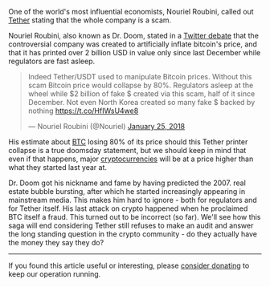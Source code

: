 One of the world's most influential economists, Nouriel Roubini, called out [Tether][usdt] stating that the whole company is a scam.

Nouriel Roubini, also known as Dr. Doom, stated in a [Twitter debate][tweet] that the controversial company was created to artificially inflate bitcoin's price, and that it has printed over 2 billion USD in value only since last December while regulators are fast asleep.

<blockquote class="twitter-tweet" data-lang="en"><p lang="en" dir="ltr">Indeed Tether/USDT used to manipulate Bitcoin prices. Without this scam Bitcoin price would collapse by 80%. Regulators asleep at the wheel while $2 billion of fake $ created via this scam, half of it since December. Not even North Korea created so many fake $ backed by nothing <a href="https://t.co/HfIWsU4we8">https://t.co/HfIWsU4we8</a></p>&mdash; Nouriel Roubini (@Nouriel) <a href="https://twitter.com/Nouriel/status/956482056254455809?ref_src=twsrc%5Etfw">January 25, 2018</a></blockquote>
<script async src="https://platform.twitter.com/widgets.js" charset="utf-8"></script>

His estimate about [BTC] losing 80% of its price should this Tether printer collapse is a true doomsday statement, but we should keep in mind that even if that happens, major [cryptocurrencies][cc] will be at a price higher than what they started last year at.

Dr. Doom got his nickname and fame by having predicted the 2007. real estate bubble bursting, after which he started increasingly appearing in mainstream media. This makes him hard to ignore - both for regulators and for Tether itself. His last attack on crypto happened when he proclaimed BTC itself a fraud. This turned out to be incorrect (so far). We'll see how this saga will end considering Tether still refuses to make an audit and answer the long standing question in the crypto community - do they actually have the money they say they do?

---

If you found this article useful or interesting, please [consider donating][donate] to keep our operation running.

[donate]: https://bitfalls.com/donate
[cc]: https://bitfalls.com/hr/2017/08/20/cryptocurrency/
[usdt]: https://bitfalls.com/hr/2017/10/21/the-curious-tale-of-tethers/
[btc]: https://bitfalls.com/hr/2017/09/01/send-receive-bitcoin/
[tweet]: https://twitter.com/Nouriel/status/956477828974784512?ref_src=twsrc%5Etfw&ref_url=https%3A%2F%2Fnews.bitcoin.com%2Fdr-doom-professor-nouriel-roubini-calls-stablecoin-tether-a-scam%2F
[tweet2]: https://twitter.com/Nouriel/status/956427257131814912
[tweet3]: https://twitter.com/Nouriel/status/956482056254455809
